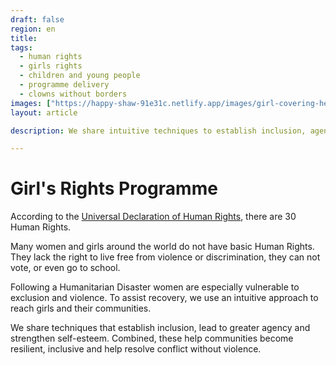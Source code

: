 ```yaml
---
draft: false
region: en
title:
tags:
  - human rights
  - girls rights
  - children and young people
  - programme delivery
  - clowns without borders
images: ["https://happy-shaw-91e31c.netlify.app/images/girl-covering-her-face-with-her-t-shirt-1024x652.webp"]
layout: article

description: We share intuitive techniques to establish inclusion, agency and self-esteem. All help communities become resilient and resolve conflict without violence.

---
```


# Girl's Rights Programme

According to the [Universal Declaration of Human Rights](https://www.un.org/en/about-us/universal-declaration-of-human-rights), there are 30 Human Rights.

Many women and girls around the world do not have basic Human Rights. They lack the right to live free from violence or discrimination, they can not vote, or even go to school.

Following a Humanitarian Disaster women are especially vulnerable to exclusion and violence. To assist recovery, we use an intuitive approach to reach girls and their communities.

<!-- # Detail About the Girl's Rights Programme -->
We share techniques that establish inclusion, lead to greater agency and strengthen self-esteem. Combined, these help communities become resilient, inclusive and help resolve conflict without violence.

<!--
![girl covering her face with her t shirt](https://happy-shaw-91e31c.netlify.app/images/girl-covering-her-face-with-her-t-shirt-1024x652.jpg)
-->

<!--
CTA: Read more about:
Courses:
- Programme Delivery:
	- Girl's Rights
	- WASH. Water and Sanitation Hygiene
	- Wellbeing
- Training structure
- Monitoring and Evaluation Toolkit
-->
